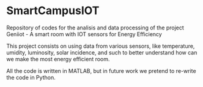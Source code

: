 # SmartCampusIOT
Repository of codes for the analisis and data processing of the project Geniiot - A smart room with IOT sensors for Energy Efficiency

This project consists on using data from various sensors, like temperature, umidity, luminosity, solar incidence, and such to better understand how can we make the most energy efficient room.

All the code is written in MATLAB, but in future work we pretend to re-write the code in Python.

